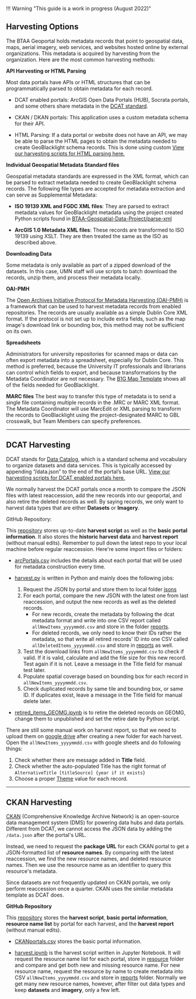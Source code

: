 !!! Warning "This guide is a work in progress (August 2022)"

## Harvesting Options

The BTAA Geoportal holds metadata records that point to geospatial data, maps, aerial imagery, web services, and websites hosted online by external organizations. This metadata is acquired by harvesting from the organization. Here are the most common harvesting methods:


**API Harvesting or HTML Parsing**

Most data portals have APIs or HTML structures that can be programmatically parsed to obtain metadata for each record.

* DCAT enabled portals: ArcGIS Open Data Portals (HUB), Socrata portals, and some others share metadata in the [DCAT standard](https://www.w3.org/TR/vocab-dcat/).

* CKAN / DKAN portals: This application uses a custom metadata schema for their API.

* HTML Parsing: If a data portal or website does not have an API, we may be able to parse the HTML pages to obtain the metadata needed to create GeoBlacklight schema records. This is done using custom [View our harvesting scripts for HTML parsing here.](https://github.com/geobtaa/workflows/tree/main/harvesting/parse-html)


**Individual Geospatial Metadata Standard files**

Geospatial metadata standards are expressed in the XML format, which can be parsed to extract metadata needed to create GeoBlacklight schema records. 
The following file types are accepted for metadata extraction and can serve as Supplemental Metadata:

* **ISO 19139 XML and FGDC XML files**: They are parsed to extract metadata values for GeoBlacklight metadata using the project created Python scripts found in [BTAA-Geospatial-Data-Project/parse-xml](https://github.com/BTAA-Geospatial-Data-Project/parse-xml)

* **ArcGIS 1.0 Metadata XML files**: These records are transformed to ISO 19139 using XSLT. They are then treated the same as the ISO as described above.

**Downloading Data**

Some metadata is only available as part of a zipped download of the datasets. In this case, UMN staff will use scripts to batch download the records, unzip them, and process their metadata locally.


**OAI-PMH**

The [Open Archives Initiative Protocol for Metadata Harvesting (OAI-PMH)](https://www.openarchives.org/pmh/) is a framework that can be used to harvest metadata records from enabled repositories. The records are usually available as a simple Dublin Core XML format. If the protocol is not set up to include extra fields, such as the map image's download link or bounding box, this method may not be sufficient on its own. 

**Spreadsheets**

Administrators for university repositories for scanned maps or data can often export metadata into a spreadsheet, especially for Dublin Core. This method is preferred, because the University IT professionals and librarians can control which fields to export, and because transformations by the Metadata Coordinator are not necessary. The [B1G Map Template](https://z.umn.edu/b1g-template) shows all of the fields needed for GeoBlacklight.

**MARC files**
The best way to transfer this type of metadata is to send a single file containing multiple records in the .MRC or MARC XML format. The Metadata Coordinator will use MarcEdit or XML parsing to transform the records to GeoBlacklight using the project-designated MARC to GBL crosswalk, but Team Members can specify preferences.



---

## DCAT Harvesting

DCAT stands for [Data Catalog](https://www.w3.org/TR/2020/REC-vocab-dcat-2-20200204/), which is a standard schema and vocabulary to organize datasets and data services. This is typically accessed by appending “/data.json” to the end of the portal’s base URL. [View our harvesting scripts for DCAT enabled portals here.](https://github.com/geobtaa/workflows/tree/main/harvesting/dcat)

We normally harvest the DCAT portals once a month to compare the JSON files with latest reaccession, add the new records into our geoportal, and also retire the deleted records as well. By saying records, we only want to harvest data types that are either **Datasets** or **Imagery**.


GitHub Repository: 

This [repository](https://github.com/geobtaa/dcat-metadata) stores up-to-date **harvest script** as well as the **basic portal information**. It also stores the **historic harvest data** and **harvest report** (without manual edits). Remember to pull down the latest repo to your local machine before regular reaccession. Here're some import files or folders:

- [arcPortals.csv](https://github.com/geobtaa/dcat-metadata/blob/main/arcPortals.csv) includes the details about each portal that will be used for metadata construction every time. 

- [harvest.py](https://github.com/geobtaa/dcat-metadata/blob/main/harvest.py) is written in Python and mainly does the following jobs:
    1. Request the JSON by portal and store them to local folder [jsons](https://github.com/geobtaa/dcat-metadata/tree/main/jsons)
    2. For each portal, compare the new JSON with the latest one from last reaccession, and output the new records as well as the deleted records. 
        - For new records, create the metadata by following the dcat metadata format and write into one CSV report called `allNewItems_yyyymmdd.csv` and store in the folder [reports](https://github.com/geobtaa/dcat-metadata/tree/main/reports). 
        - For deleted records, we only need to know their IDs rather the metadata, so that write all retired records' ID into one CSV called `allDeletedItems_yyyymmdd.csv` and store in [reports](https://github.com/geobtaa/dcat-metadata/tree/main/reports) as well.
    3. Test the download links from `allNewItems_yyyymmdd.csv` to check if valid. If it is valid, calculate and add the file size for this new record. Test again if it is not. Leave a message in the Title field for manual test later.
    4. Populate spatial coverage based on bounding box for each record in `allNewItems_yyyymmdd.csv`.
    5. Check duplicated records by same tile and bounding box, or same ID. If duplicates exist, leave a message in the Title field for manual delete later.

- [retired_items_GEOMG.ipynb](https://github.com/geobtaa/dcat-metadata/blob/main/retired_items_GEOMG.ipynb) is to retire the deleted records on GEOMG, change them to unpublished and set the retire date by Python script. 

There are still some manual work on harvest report, so that we need to upload them on [google drive](https://drive.google.com/drive/u/0/folders/1ERBc0LFQ2hbdrjOxHohFPTUEuFiywqtt) after creating a new folder for each harvest. Open the `allNewItems_yyyymmdd.csv` with google sheets and do following things:
1. Check whether there are message added in **Title** field. 
2. Check whether the auto-populated Title has the right format of `AlternativeTitle [titleSource] {year if it exists}`
3. Choose a proper [Theme](https://opengeometadata.org/docs/ogm-aardvark/theme#controlled-vocabulary) value for each record.



---
## CKAN Harvesting

[CKAN](http://docs.ckan.org/en/2.9/contents.html) (Comprehensive Knowledge Archive Network) is an open-source data management system (DMS) for powering data hubs and data portals. Different from DCAT, we cannot access the JSON data by adding the `/data.json` after the portal's URL. 

Instead, we need to request the **package URL** for each CKAN portal to get a JSON-formatted list of  **resource names**. By comparing with the latest reaccession, we find the new resource names, and deleted resource names. Then we use the resource name as an identifier to query this resource's metadata. 

Since datasets are not frequently updated on CKAN portals, we only perform reaccession once a quarter. CKAN uses the similar metadata template as DCAT does.


**GitHub Repository**

This [repository](https://github.com/geobtaa/workflows/tree/main/harvesting/ckan) stores the **harvest script**, **basic portal information**, **resource name list** by portal for each harvest, and the **harvest report** (without manual edits).

- [CKANportals.csv](https://github.com/geobtaa/workflows/tree/main/harvesting/ckan/CKANportals.csv) stores the basic portal information.

- [harvest.ipynb](https://github.com/geobtaa/workflows/blob/main/harvest.ipynb) is the harvest script written in Jupyter Notebook. It will request the resource name list for each portal, store in [resource](https://github.com/geobtaa/workflows/ckan/tree/main/resource) folder and compare and get both new and missing resource name. For new resource name, request the resource by name to create metadata into CSV `allNewItems_yyyymmdd.csv` and store in [reports](https://github.com/geobtaa/ckan-metadata/tree/main/reports) folder. Normally we get many new resource names, however, after filter out data types and keep **datasets** and **imagery**, only a few left.
